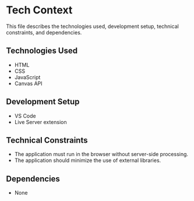 # Tech Context

This file describes the technologies used, development setup, technical constraints, and dependencies.

## Technologies Used

- HTML
- CSS
- JavaScript
- Canvas API

## Development Setup

- VS Code
- Live Server extension

## Technical Constraints

- The application must run in the browser without server-side processing.
- The application should minimize the use of external libraries.

## Dependencies

- None
